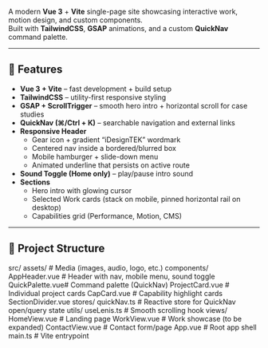 A modern **Vue 3** + **Vite** single-page site showcasing interactive work, motion design, and custom components.  
Built with **TailwindCSS**, **GSAP** animations, and a custom **QuickNav** command palette.

---

## 🚀 Features

- **Vue 3 + Vite** – fast development + build setup
- **TailwindCSS** – utility-first responsive styling
- **GSAP + ScrollTrigger** – smooth hero intro + horizontal scroll for case studies
- **QuickNav (⌘/Ctrl + K)** – searchable navigation and external links
- **Responsive Header**
  - Gear icon + gradient “iDesignTEK” wordmark
  - Centered nav inside a bordered/blurred box
  - Mobile hamburger + slide-down menu
  - Animated underline that persists on active route
- **Sound Toggle (Home only)** – play/pause intro sound
- **Sections**
  - Hero intro with glowing cursor
  - Selected Work cards (stack on mobile, pinned horizontal rail on desktop)
  - Capabilities grid (Performance, Motion, CMS)

---

## 📂 Project Structure

src/
assets/ # Media (images, audio, logo, etc.)
components/
AppHeader.vue # Header with nav, mobile menu, sound toggle
QuickPalette.vue# Command palette (QuickNav)
ProjectCard.vue # Individual project cards
CapCard.vue # Capability highlight cards
SectionDivider.vue
stores/
quickNav.ts # Reactive store for QuickNav open/query state
utils/
useLenis.ts # Smooth scrolling hook
views/
HomeView.vue # Landing page
WorkView.vue # Work showcase (to be expanded)
ContactView.vue # Contact form/page
App.vue # Root app shell
main.ts # Vite entrypoint
